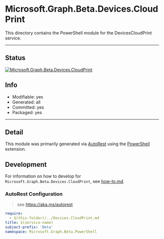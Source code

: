<!-- region Generated -->
# Microsoft.Graph.Beta.Devices.CloudPrint
This directory contains the PowerShell module for the DevicesCloudPrint service.

---
## Status
[![Microsoft.Graph.Beta.Devices.CloudPrint](https://img.shields.io/powershellgallery/v/Microsoft.Graph.Beta.Devices.CloudPrint.svg?style=flat-square&label=Microsoft.Graph.Beta.Devices.CloudPrint "Microsoft.Graph.Beta.Devices.CloudPrint")](https://www.powershellgallery.com/packages/Microsoft.Graph.Beta.Devices.CloudPrint/)

## Info
- Modifiable: yes
- Generated: all
- Committed: yes
- Packaged: yes

---
## Detail
This module was primarily generated via [AutoRest](https://github.com/Azure/autorest) using the [PowerShell](https://github.com/Azure/autorest.powershell) extension.

## Development
For information on how to develop for `Microsoft.Graph.Beta.Devices.CloudPrint`, see [how-to.md](how-to.md).
<!-- endregion -->

### AutoRest Configuration

> see https://aka.ms/autorest

``` yaml
require:
  - $(this-folder)/../Devices.CloudPrint.md
title: $(service-name)
subject-prefix: 'Beta'
namespace: Microsoft.Graph.Beta.PowerShell
```
